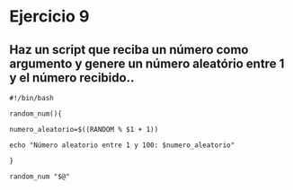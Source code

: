 # Ejercicio 9

## Haz un script que reciba un número como argumento y genere un número aleatório entre 1 y el número recibido..

```shell
#!/bin/bash

random_num(){

numero_aleatorio=$((RANDOM % $1 + 1))

echo "Número aleatorio entre 1 y 100: $numero_aleatorio"

}

random_num "$@"
```
